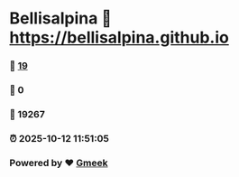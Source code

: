 # Bellisalpina :link: https://bellisalpina.github.io 
### :page_facing_up: [19](https://bellisalpina.github.io/tag.html) 
### :speech_balloon: 0 
### :hibiscus: 19267 
### :alarm_clock: 2025-10-12 11:51:05 
### Powered by :heart: [Gmeek](https://github.com/Meekdai/Gmeek)
